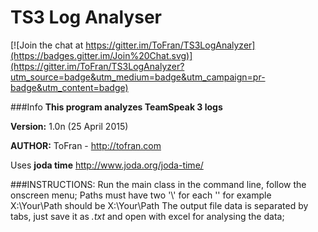 # TS3 Log Analyser 

[![Join the chat at https://gitter.im/ToFran/TS3LogAnalyzer](https://badges.gitter.im/Join%20Chat.svg)](https://gitter.im/ToFran/TS3LogAnalyzer?utm_source=badge&utm_medium=badge&utm_campaign=pr-badge&utm_content=badge)

###Info
**This program analyzes TeamSpeak 3 logs**

**Version:** 1.0n (25 April 2015)

**AUTHOR:** ToFran - http://tofran.com

Uses **joda time** http://www.joda.org/joda-time/


###INSTRUCTIONS:
Run the main class in the command line, follow the onscreen menu;
Paths must have two '\\' for each '\' for example X:\Your\Path should be X:\\Your\\Path 
The output file data is separated by tabs, just save it as *.txt* and open with excel for analysing the data;



